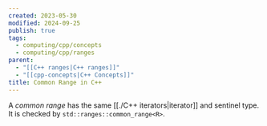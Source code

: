 ```yaml
---
created: 2023-05-30
modified: 2024-09-25
publish: true
tags:
  - computing/cpp/concepts
  - computing/cpp/ranges
parent:
  - "[[C++ ranges|C++ ranges]]"
  - "[[cpp-concepts|C++ Concepts]]"
title: Common Range in C++
---
```

A *common range* has the same [[./C++ iterators|iterator]] and sentinel type. It is checked by `std::ranges::common_range<R>`.